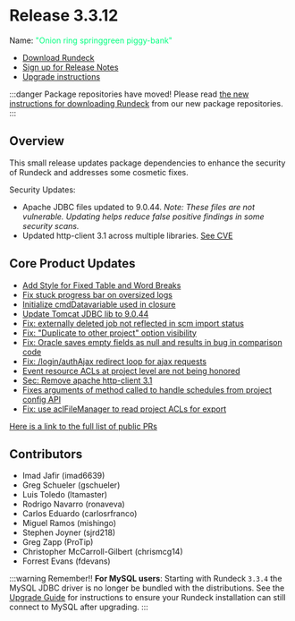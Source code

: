 # Release 3.3.12

Name: <span style="color: springgreen"><span class="glyphicon glyphicon-piggy-bank"></span> "Onion ring springgreen piggy-bank"</span>

- [Download Rundeck](https://download.rundeck.com/)
- [Sign up for Release Notes](https://www.rundeck.com/release-notes-signup)
- [Upgrade instructions](/upgrading/index.md)

:::danger Package repositories have moved!
  Please read [the new instructions for downloading Rundeck](/learning/howto/migrate-to-rundeck-packages-repo.md) from our new package repositories.
:::

## Overview

This small release updates package dependencies to enhance the security of Rundeck and addresses some cosmetic fixes.

Security Updates:
- Apache JDBC files updated to 9.0.44. _Note: These files are not vulnerable. Updating helps reduce false positive findings in some security scans._
- Updated http-client 3.1 across multiple libraries. [See CVE](https://nvd.nist.gov/vuln/detail/CVE-2012-5783)


## Core Product Updates

* [Add Style for Fixed Table and Word Breaks](https://github.com/rundeck/rundeck/pull/7080)
* [Fix stuck progress bar on oversized logs](https://github.com/rundeck/rundeck/pull/7059)
* [Initialize cmdDatavariable used in closure](https://github.com/rundeck/rundeck/pull/7058)
* [Update Tomcat JDBC lib to 9.0.44](https://github.com/rundeck/rundeck/pull/7044)
* [Fix: externally deleted job not reflected in scm import status](https://github.com/rundeck/rundeck/pull/7040)
* [Fix: "Duplicate to other project" option visibility](https://github.com/rundeck/rundeck/pull/7039)
* [Fix: Oracle saves empty fields as null and results in bug in comparison code](https://github.com/rundeck/rundeck/pull/7038)
* [Fix: /login/authAjax redirect loop for ajax requests](https://github.com/rundeck/rundeck/pull/7028)
* [Event resource ACLs at project level are not being honored](https://github.com/rundeck/rundeck/pull/6992)
* [Sec: Remove apache http-client 3.1](https://github.com/rundeck/rundeck/pull/6980)
* [Fixes arguments of method called to handle schedules from project config API](https://github.com/rundeck/rundeck/pull/6974)
* [Fix: use aclFileManager to read project ACLs for export](https://github.com/rundeck/rundeck/pull/6961)


[Here is a link to the full list of public PRs](https://github.com/rundeck/rundeck/pulls?q=is%3Apr+milestone%3A3.3.11+is%3Aclosed)


## Contributors

* Imad Jafir (imad6639)
* Greg Schueler (gschueler)
* Luis Toledo (ltamaster)
* Rodrigo Navarro (ronaveva)
* Carlos Eduardo (carlosrfranco)
* Miguel Ramos (mishingo)
* Stephen Joyner (sjrd218)
* Greg Zapp (ProTip)
* Christopher McCarroll-Gilbert (chrismcg14)
* Forrest Evans (fdevans)


:::warning Remember!!
**For MySQL users**: Starting with Rundeck `3.3.4` the MySQL JDBC driver is no longer be
bundled with the distributions. See the [Upgrade Guide](/upgrading/upgrading-to-rundeck-3.3.4.md)
for instructions to ensure your Rundeck installation can still connect to MySQL after upgrading.
:::
